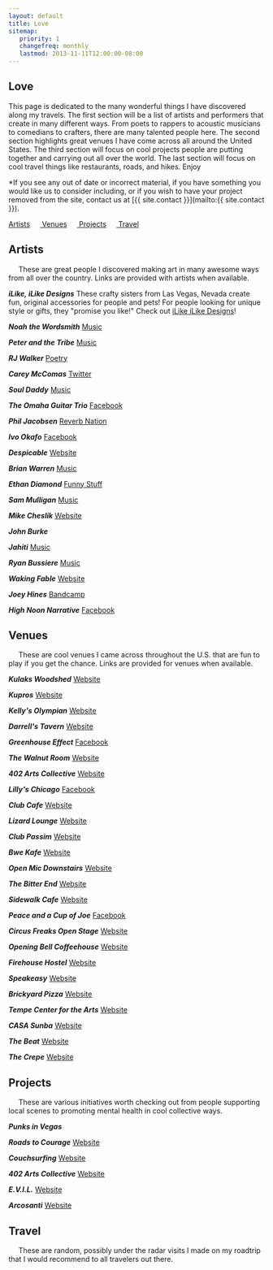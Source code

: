 ```yaml
---
layout: default
title: Love
sitemap:
   priority: 1
   changefreq: monthly
   lastmod: 2013-11-11T12:00:00-08:00
---
```


Love
----

This page is dedicated to the many wonderful things I have discovered along my travels. The first section will be a list of artists and performers that create in many different ways. From poets to rappers to acoustic musicians to comedians to crafters, there are many talented people here. The second section highlights great venues I have come across all around the United States. The third section will focus on cool projects people are putting together and carrying out all over the world. The last section will focus on cool travel things like restaurants, roads, and hikes. Enjoy

*If you see any out of date or incorrect material, if you have something you would like us to consider including, or if you wish to have your project removed from the site, contact us at [{{ site.contact }}](mailto:{{ site.contact }}).

<a href = "#Artists"> Artists</a>&nbsp;&nbsp;&nbsp;&nbsp;&nbsp;<a href = "#Venues"> Venues</a>&nbsp;&nbsp;&nbsp;&nbsp;&nbsp;<a href = "#Projects"> Projects</a>&nbsp;&nbsp;&nbsp;&nbsp;&nbsp;<a href = "#Travel"> Travel</a>

<a name="Artists"></a>
Artists
---
&nbsp;&nbsp;&nbsp;&nbsp;&nbsp;These are great people I discovered making art in many awesome ways from all over the country. Links are provided with artists when available.

***iLike, iLike Designs***
These crafty sisters from Las Vegas, Nevada create fun, original accessories for people and pets! For people looking for unique style or gifts, they "promise you like!" Check out <a href="https://www.etsy.com/shop/ilikeilikedesigns">iLike iLike Designs</a>!

***Noah the Wordsmith***
<a href="http://noahthewordsmith.bandcamp.com/releases">Music</a>

***Peter and the Tribe***
<a href="http://peterandthetribe.bandcamp.com/releases">Music</a>

***RJ Walker***
<a href="http://rjwalker.bandcamp.com">Poetry</a>

***Carey McComas***
<a href="https://twitter.com/c_scribble">Twitter</a>

***Soul Daddy***
<a href="http://www.souldaddymusic.com">Music</a>

***The Omaha Guitar Trio***
<a href="https://www.facebook.com/OmahaGuitarTrio">Facebook</a>

***Phil Jacobsen***
<a href="http://www.reverbnation.com/philjacobson">Reverb Nation</a>

***Ivo Okafo***
<a href="https://www.facebook.com/ivookafo">Facebook</a>

***Despicable***
<a href="http://www.despicablemusic.org">Website</a>

***Brian Warren***
<a href="http://fandalism.com/baw409">Music</a>

***Ethan Diamond***
<a href="http://diamondcomedy.com">Funny Stuff</a>

***Sam Mulligan***
<a href="http://www.sammulligan.com">Music</a>

***Mike Cheslik***
<a href="http://mikecheslik.com">Website</a>

***John Burke***

***Jahiti***
<a href="http://www.jahitiworld.com">Music</a>

***Ryan Bussiere***
<a href="https://www.facebook.com/BussiereMusic">Music</a>

***Waking Fable***
<a href="http://www.wakingfable.com">Website</a>

***Joey Hines***
<a href="http://joeyhines.bandcamp.com">Bandcamp</a>

***High Noon Narrative***
<a href="https://www.facebook.com/highnoonnarrative">Facebook</a>

<a name="Venues"></a>
Venues
---
&nbsp;&nbsp;&nbsp;&nbsp;&nbsp;These are cool venues I came across throughout the U.S. that are fun to play if you get the chance. Links are provided for venues when available.

***Kulaks Woodshed***
<a href="http://kulakswoodshed.com">Website</a>

***Kupros***
<a href="http://www.kuproscrafthouse.com">Website</a>

***Kelly's Olympian***
<a href="http://kellysolympian.com">Website</a>

***Darrell's Tavern***
<a href="http://darrellstavern.com">Website</a>

***Greenhouse Effect***
<a href="https://www.facebook.com/groups/GreenhouseEffectOpen/">Facebook</a>

***The Walnut Room***
<a href="http://www.thewalnutroom.com">Website</a>

***402 Arts Collective***
<a href="http://402artscollective.org">Website</a>

***Lilly's Chicago***
<a href="https://www.facebook.com/LillysChicago">Facebook</a>

***Club Cafe***
<a href="http://clubcafelive.com">Website</a>

***Lizard Lounge***
<a href="http://www.thelizardlounge.com">Website</a>

***Club Passim***
<a href="http://www.clubpassim.org">Website</a>

***Bwe Kafe***
<a href="http://www.bwekafe.com">Website</a>

***Open Mic Downstairs***
<a href="http://openmicdownstairs.com">Website</a>

***The Bitter End***
<a href="http://www.bitterend.com">Website</a>

***Sidewalk Cafe***
<a href="http://www.sidewalkny.com">Website</a>

***Peace and a Cup of Joe***
<a href="https://www.facebook.com/peaceandacupofjoe">Facebook</a>

***Circus Freaks Open Stage***
<a href="http://circusfreaks.org">Website</a>

***Opening Bell Coffeehouse***
<a href="hhttp://www.openingbellcoffee.com">Website</a>

***Firehouse Hostel***
<a href="http://www.firehousehostel.com">Website</a>

***Speakeasy***
<a href="http://www.speakeasyaustin.com">Website</a>

***Brickyard Pizza***
<a href="http://brickyardpizza.com">Website</a>

***Tempe Center for the Arts***
<a href="http://www.tempe.gov/city-hall/community-services/tempe-center-for-the-arts">Website</a>

***CASA Sunba***
<a href="hhttp://www.casa-sunba.com">Website</a>

***The Beat***
<a href="http://www.thebeatlv.com">Website</a>

***The Crepe***
<a href="http://thecrepelasvegas.com">Website</a>


<a name="Projects"></a>
Projects
---
&nbsp;&nbsp;&nbsp;&nbsp;&nbsp;These are various initiatives worth checking out from people supporting local scenes to promoting mental health in cool collective ways.

***Punks in Vegas***


***Roads to Courage***
<a href="http://www.roadstocourage.com">Website</a>

***Couchsurfing***
<a href="https://www.couchsurfing.com">Website</a>

***402 Arts Collective***
<a href="http://402artscollective.org">Website</a>

***E.V.I.L.***
<a href="http://circusfreaks.org/evil/">Website</a>

***Arcosanti***
<a href="http://arcosanti.org">Website</a>

<a name="Travel"></a>
Travel
---
&nbsp;&nbsp;&nbsp;&nbsp;&nbsp;These are random, possibly under the radar visits I made on my roadtrip that I would recommend to all travelers out there.
